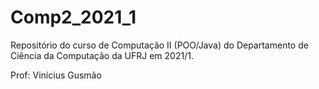 # Comp2_2021_1

Repositório do curso de Computação II (POO/Java) do Departamento de Ciência da Computação da UFRJ em 2021/1.

Prof: Vinícius Gusmão

